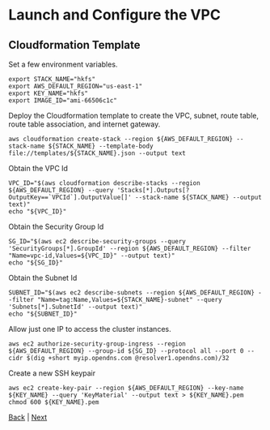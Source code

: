 # Launch and Configure the VPC

## Cloudformation Template

Set a few environment variables.
```
export STACK_NAME="hkfs"
export AWS_DEFAULT_REGION="us-east-1"
export KEY_NAME="hkfs"
export IMAGE_ID="ami-66506c1c"
```

Deploy the Cloudformation template to create the VPC, subnet, route table, route table association, and internet gateway.
```
aws cloudformation create-stack --region ${AWS_DEFAULT_REGION} --stack-name ${STACK_NAME} --template-body file://templates/${STACK_NAME}.json --output text
```

Obtain the VPC Id
```
VPC_ID="$(aws cloudformation describe-stacks --region ${AWS_DEFAULT_REGION} --query 'Stacks[*].Outputs[?OutputKey==`VPCId`].OutputValue[]' --stack-name ${STACK_NAME} --output text)"
echo "${VPC_ID}"
```

Obtain the Security Group Id
```
SG_ID="$(aws ec2 describe-security-groups --query 'SecurityGroups[*].GroupId' --region ${AWS_DEFAULT_REGION} --filter "Name=vpc-id,Values=${VPC_ID}" --output text)"
echo "${SG_ID}"
```

Obtain the Subnet Id
```
SUBNET_ID="$(aws ec2 describe-subnets --region ${AWS_DEFAULT_REGION} --filter "Name=tag:Name,Values=${STACK_NAME}-subnet" --query 'Subnets[*].SubnetId' --output text)"
echo "${SUBNET_ID}"
```

Allow just one IP to access the cluster instances.
```
aws ec2 authorize-security-group-ingress --region ${AWS_DEFAULT_REGION} --group-id ${SG_ID} --protocol all --port 0 --cidr $(dig +short myip.opendns.com @resolver1.opendns.com)/32
```

Create a new SSH keypair
```
aws ec2 create-key-pair --region ${AWS_DEFAULT_REGION} --key-name ${KEY_NAME} --query 'KeyMaterial' --output text > ${KEY_NAME}.pem
chmod 600 ${KEY_NAME}.pem
```

[Back](README.md) | [Next](docs/launch-configure-etcd.md)
